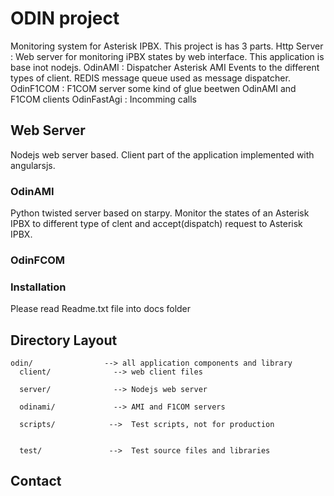 # ODIN project
Monitoring system for Asterisk IPBX.
This project is has 3 parts.
Http Server : Web server for monitoring iPBX states by web interface. This application is base inot nodejs.
OdinAMI : Dispatcher Asterisk AMI Events to the different types of client. REDIS message queue used as message dispatcher.
OdinF1COM : F1COM server some kind of glue beetwen OdinAMI and F1COM clients
OdinFastAgi : Incomming calls

## Web Server
Nodejs web server based. 
Client part of the application implemented with angularsjs.

### OdinAMI
Python twisted server based on starpy.
Monitor the states of an Asterisk IPBX to different type of clent and accept(dispatch) request to Asterisk IPBX. 


### OdinFCOM



### Installation
Please read Readme.txt file into docs folder

## Directory Layout

    odin/                --> all application components and library
      client/              --> web client files

      server/              --> Nodejs web server 

      odinami/             --> AMI and F1COM servers
 
      scripts/            -->  Test scripts, not for production
      

      test/               -->  Test source files and libraries


## Contact


